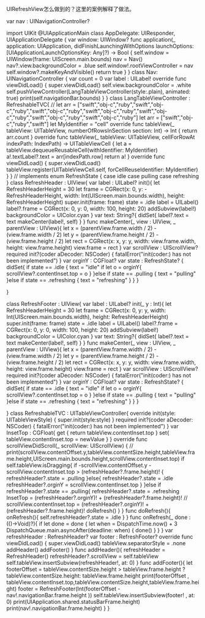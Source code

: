 UIRefreshView怎么做到的？这里的案例解释了做法。

var nav :  UINavigationController?

import UIKit
@UIApplicationMain
class AppDelegate: UIResponder, UIApplicationDelegate {
    var window: UIWindow?
    func application(_ application: UIApplication, didFinishLaunchingWithOptions launchOptions: [UIApplicationLaunchOptionsKey: Any]?) -> Bool {
        self.window = UIWindow(frame: UIScreen.main.bounds)
        nav = Nav()
        nav?.view.backgroundColor = .blue
        self.window!.rootViewController = nav
        self.window?.makeKeyAndVisible()
        return true
    }
}
class Nav: UINavigationController {
    var count = 0
    var label : UILabel!
    override func viewDidLoad() {
        super.viewDidLoad()
        self.view.backgroundColor = .white
        self.pushViewController(LangTableViewController(style:.plain), animated: true)
        print(self.navigationBar.bounds)
    }
}
class LangTableViewController : RefreshableTVC{
//    let arr = ["swift","obj-c","ruby","swift","obj-c","ruby","swift","obj-c","ruby","swift","obj-c","ruby","swift","obj-c","ruby","swift","obj-c","ruby","swift","obj-c","ruby"]
    let arr = ["swift","obj-c","ruby","swift"]
    let MyIdentifier = "cell"
    override func tableView(_ tableView: UITableView, numberOfRowsInSection section: Int) -> Int {
        return arr.count
    }
    override func tableView(_ tableView: UITableView, cellForRowAt indexPath: IndexPath) -> UITableViewCell {
        let a = tableView.dequeueReusableCell(withIdentifier: MyIdentifier)
        a!.textLabel?.text = arr[indexPath.row]
        return a!
    }
    override func viewDidLoad() {
        super.viewDidLoad()
        tableView.register(UITableViewCell.self, forCellReuseIdentifier: MyIdentifier)
    }
}
// implements
enum RefreshState {
    case idle
    case pulling
    case refreshing
}
class RefreshHeader : UIView{
    var label : UILabel?
    init(){
        let RefreshHeaderHeight  = 30
        let frame = CGRect(x: 0, y: -RefreshHeaderHeight, width: Int(UIScreen.main.bounds.width), height: RefreshHeaderHeight)
        super.init(frame: frame)
        state = .idle
        label = UILabel()
        label?.frame = CGRect(x: 0, y: 0, width: 100, height: 20)
        addSubview(label!)
        backgroundColor = UIColor.cyan
    }
    var text: String?{
        didSet{
            label?.text = text
            makeCenter(label!, self)
        }
    }
    func makeCenter(_ view : UIView, _ parentView : UIView){
        let x = (parentView.frame.width / 2) - (view.frame.width / 2)
        let y = (parentView.frame.height / 2) - (view.frame.height / 2)
        let rect = CGRect(x: x, y: y, width: view.frame.width, height: view.frame.height)
        view.frame = rect
    }
    var scrollView : UIScrollView?
    required init?(coder aDecoder: NSCoder) {
        fatalError("init(coder:) has not been implemented")
    }
    var orginY : CGFloat?
    var state : RefreshState? {
        didSet{
            if state == .idle {
                text = "idle"
                if let o = orginY{
                    scrollView?.contentInset.top = o
                }
            }else if state == .pulling {
                text = "pulling"
            }else if state == .refreshing {
                text = "refreshing"
            }
        }
    }
    
}

class RefreshFooter : UIView{
    var label : UILabel?
    init(_ y : Int){
        let RefreshHeaderHeight  = 30
        let frame = CGRect(x: 0, y: y, width: Int(UIScreen.main.bounds.width), height: RefreshHeaderHeight)
        super.init(frame: frame)
        state = .idle
        label = UILabel()
        label?.frame = CGRect(x: 0, y: 0, width: 100, height: 20)
        addSubview(label!)
        backgroundColor = UIColor.cyan
    }
    var text: String?{
        didSet{
            label?.text = text
            makeCenter(label!, self)
        }
    }
    func makeCenter(_ view : UIView, _ parentView : UIView){
        let x = (parentView.frame.width / 2) - (view.frame.width / 2)
        let y = (parentView.frame.height / 2) - (view.frame.height / 2)
        let rect = CGRect(x: x, y: y, width: view.frame.width, height: view.frame.height)
        view.frame = rect
    }
    var scrollView : UIScrollView?
    required init?(coder aDecoder: NSCoder) {
        fatalError("init(coder:) has not been implemented")
    }
    var orginY : CGFloat?
    var state : RefreshState? {
        didSet{
            if state == .idle {
                text = "idle"
                if let o = orginY{
                    scrollView?.contentInset.top = o
                }
            }else if state == .pulling {
                text = "pulling"
            }else if state == .refreshing {
                text = "refreshing"
            }
        }
    }
    
}
class RefreshableTVC : UITableViewController{
    override init(style: UITableViewStyle) {
        super.init(style:style)
    }
    required init?(coder aDecoder: NSCoder) {
        fatalError("init(coder:) has not been implemented")
    }
    var InsetTop : CGFloat{
        get {
            return tableView.contentInset.top
        }
        set{
            tableView.contentInset.top = newValue
        }
    }
    override func scrollViewDidScroll(_ scrollView: UIScrollView) {
//        print(scrollView.contentOffset.y,tableView.contentSize.height,tableView.frame.height,UIScreen.main.bounds.height,scrollView.contentInset.top)
        if self.tableView.isDragging{
            if -scrollView.contentOffset.y - scrollView.contentInset.top > (refreshHeader?.frame.height)! {
                refreshHeader?.state = .pulling
            }else{
                refreshHeader?.state = .idle
                refreshHeader?.orginY = scrollView.contentInset.top
            }
        }else if refreshHeader?.state == .pulling{
            refreshHeader?.state = .refreshing
            InsetTop = (refreshHeader?.orginY)! + (refreshHeader?.frame.height)!
//            scrollView.contentInset.top = (refreshHeader?.orginY)! + (refreshHeader?.frame.height)!
            doRefresh()
        }
    }
    func doRefresh(){
        onRefresh(){
            self.refreshHeader?.state = .idle
        }
    }
    func onRefresh(_ done : (()->Void)?){
        if let done = done {
            let when = DispatchTime.now() + 3
            DispatchQueue.main.asyncAfter(deadline: when) {
                done()
            }
        }
    }
    var refreshHeader : RefreshHeader?
    var footer : RefreshFooter?
    override func viewDidLoad() {
        super.viewDidLoad()
        tableView.separatorStyle = .none
        addHeader()
        addFooter()
    }
    func addHeader(){
        refreshHeader = RefreshHeader()
        refreshHeader?.scrollView = self.tableView
        self.tableView.insertSubview(refreshHeader!, at: 0)
    }
    func addFooter(){
        let footerOffset = tableView.contentSize.height > tableView.frame.height ? tableView.contentSize.height: tableView.frame.height
        print(footerOffset , tableView.contentInset.top,tableView.contentSize.height,tableView.frame.height)
        footer = RefreshFooter(Int(footerOffset - nav!.navigationBar.frame.height ))
        self.tableView.insertSubview(footer! , at: 0)
        print(UIApplication.shared.statusBarFrame.height)
        print(nav!.navigationBar.frame.height)
    }
}
